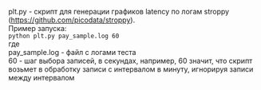 plt.py - скрипт для генерации графиков latency по логам stroppy (https://github.com/picodata/stroppy).  
Пример запуска:  
` python plt.py pay_sample.log 60 `  
где   
pay_sample.log - файл с логами теста  
60 - шаг выбора записей, в секундах, например, 60 значит, что скрипт возьмет в обработку записи с интервалом в минуту, игнорируя записи между интервалом  

